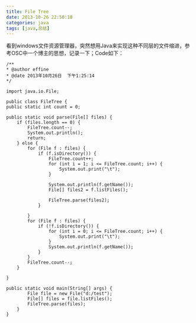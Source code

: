 ```yaml
---
title: File Tree
date: 2013-10-26 22:50:10
categories: java
tags: [java,总结]
---
```

看到windows文件资源管理器，突然想用Java来实现这种不同层的文件缩进，参考OSC中一个博主的思想，记录一下；Code如下：

	/**
	* @author effine
	* @date 2013年10月26日  下午1:25:14
	*/

	import java.io.File;

	public class FileTree {
	public static int count = 0;

	public static void parse(File[] files) {
		if (files.length == 0) {
			FileTree.count--;
			System.out.println();
			return;
		} else {
			for (File f : files) {
				if (f.isDirectory()) {
					FileTree.count++;
					for (int i = 1; i <= FileTree.count; i++) {
						System.out.print("\t");
					}

					System.out.println(f.getName());
					File[] files2 = f.listFiles();

					FileTree.parse(files2);
				}

			}
			for (File f : files) {
				if (!f.isDirectory()) {
					for (int i = 0; i <= FileTree.count; i++) {
						System.out.print("\t");
					}
					System.out.println(f.getName());
				}
			}
			FileTree.count--;
		}

	}

	public static void main(String[] args) {
			File file = new File("d:/test");
			File[] files = file.listFiles();
			FileTree.parse(files);
		}
	}
